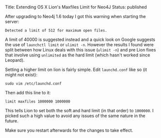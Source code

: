Title: Extending OS X Lion's Maxfiles Limit for Neo4J
Status: published

After upgrading to Neo4j 1.6 today I got this warning when starting the server:

`Detected a limit of 512 for maximum open files.`

A limit of 40000 is suggested instead and a quick look on Google suggests the use of `launchctl limit` or `ulimit -n`. However the results I found were split between how Linux deals with this issue (`ulimit -n`) and pre Lion fixes that involve using `unlimited` as the hard limit (which hasn't worked since Leopard).

Setting a higher limit on lion is fairly simple. Edit `launchd.conf` like so (it might not exist):

`sudo vim /etc/launchd.conf`

Then add this line to it:

`limit maxfiles 1000000 1000000`

This tells Lion to set both the soft and hard limit (in that order) to `1000000`. I picked such a high value to avoid any issues of the same nature in the future.

Make sure you restart afterwards for the changes to take effect.

